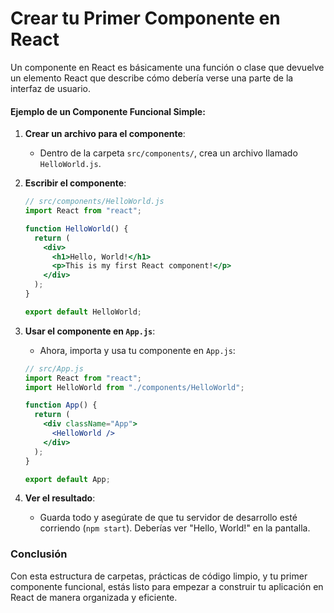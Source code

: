 # **Crear tu Primer Componente en React**

Un componente en React es básicamente una función o clase que devuelve un elemento React que describe cómo debería verse una parte de la interfaz de usuario.

#### **Ejemplo de un Componente Funcional Simple**:

1. **Crear un archivo para el componente**:

   - Dentro de la carpeta `src/components/`, crea un archivo llamado `HelloWorld.js`.

2. **Escribir el componente**:

   ```jsx
   // src/components/HelloWorld.js
   import React from "react";

   function HelloWorld() {
     return (
       <div>
         <h1>Hello, World!</h1>
         <p>This is my first React component!</p>
       </div>
     );
   }

   export default HelloWorld;
   ```

3. **Usar el componente en `App.js`**:

   - Ahora, importa y usa tu componente en `App.js`:

   ```jsx
   // src/App.js
   import React from "react";
   import HelloWorld from "./components/HelloWorld";

   function App() {
     return (
       <div className="App">
         <HelloWorld />
       </div>
     );
   }

   export default App;
   ```

4. **Ver el resultado**:
   - Guarda todo y asegúrate de que tu servidor de desarrollo esté corriendo (`npm start`). Deberías ver "Hello, World!" en la pantalla.

### **Conclusión**

Con esta estructura de carpetas, prácticas de código limpio, y tu primer componente funcional, estás listo para empezar a construir tu aplicación en React de manera organizada y eficiente.
